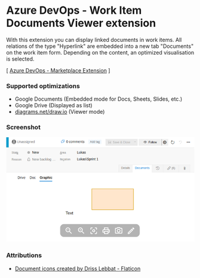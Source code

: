 # Azure DevOps - Work Item Documents Viewer extension

With this extension you can display linked documents in work items. All relations of the type "Hyperlink" are embedded into a new tab "Documents" on the work item form. Depending on the content, an optimized visualisation is selected.

[ [Azure DevOps - Marketplace Extension](https://marketplace.visualstudio.com/items?itemName=lukaswoehrl.azdo-workitem-documents) ]

### Supported optimizations

- Google Documents (Embedded mode for Docs, Sheets, Slides, etc.)
- Google Drive (Displayed as list)
- [diagrams.net/draw.io](https://app.diagrams.net/) (Viewer mode)

### Screenshot

![diagrams.net](./static/diagrams.net.png)

### Attributions

- [Document icons created by Driss Lebbat - Flaticon](https://www.flaticon.com/free-icons/document)